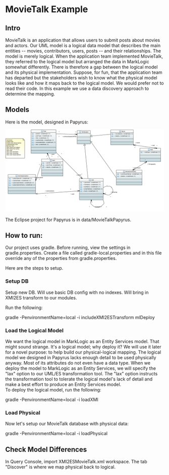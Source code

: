 # MovieTalk Example

## Intro
MovieTalk is an application that allows users to submit posts about movies and actors. Our UML model is a logical data model that describes the main entities -- movies, contributors, users, posts -- and their relationships. The model is merely logical. When the application team implemented MovieTalk, they referred to the logical model but arranged the data in MarkLogic somewhat differently. There is therefore a gap between the logical model and its physical implementation. Suppose, for fun, that the application team has departed but the stakeholders wish to know what the physical model looks like and how it maps back to the logical model. We would prefer not to read their code. In this example we use a data discovery approach to determine the mapping.

## Models
Here is the model, designed in Papyrus:

![MovieTalk](../umlModels/MovieTalk.png)

The Eclipse project for Papyrus is in data/MovieTalkPapyrus.

## How to run:

Our project uses gradle. Before running, view the settings in gradle.properties. Create a file called gradle-local.properties and in this file override any of the properties from gradle.properties.

Here are the steps to setup.

### Setup DB
Setup new DB. Will use basic DB config with no indexes. Will bring in XMI2ES transform to our modules.

Run the following:

gradle -PenvironmentName=local -i includeXMI2ESTransform mlDeploy

### Load the Logical Model

We want the logical model in MarkLogic as an Entity Services model. That might sound strange. It's a logical model; why deploy it? We will use it later for a novel purpose: to help build our physical-logical mapping. The logical model we designed in Papyrus lacks enough detail to be used physically anyway. Most of its attributes do not even have a data type. When we deploy the model to MarkLogic as an Entity Services, we will specify the "lax" option to our UML/ES transformation tool. The "lax" option instructs the transformation tool to tolerate the logical model's lack of detail and make a best effort to produce an Entity Services model.  
To deploy the logical model, run the following:

gradle -PenvironmentName=local -i loadXMI

### Load Physical

Now let's setup our MovieTalk database with physical data: 

gradle -PenvironmentName=local -i loadPhysical

## Check Model Differences
In Query Console, import XMI2ESMovieTalk.xml workspace. The tab "Discover" is where we map physical back to logical. 

